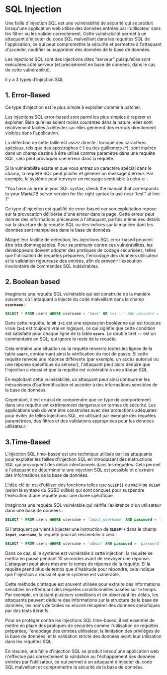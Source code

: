 # SQL Injection

Une faille d'injection SQL est une vulnérabilité de sécurité qui se produit lorsqu'une application web utilise des données entrées par l'utilisateur sans les filtrer ou les valider correctement. Cette vulnérabilité permet à un attaquant d'injecter du code SQL malveillant dans les requêtes SQL de l'application, ce qui peut compromettre la sécurité et permettre à l'attaquant d'accéder, modifier ou supprimer des données de la base de données.

Les injections SQL sont des injections dites “serveur” puisqu’elles sont exécutées côté serveur (et précisément en base de données, dans le cas de cette vulnérabilité).

il y a 3 types d’injection SQL

## 1. Error-Based

Ce type d’injection est le plus simple à exploiter comme à patcher.

Les injections SQL error-based sont parmi les plus simples à repérer et exploiter. Bien qu'elles soient moins courantes dans la nature, elles sont relativement faciles à détecter car elles génèrent des erreurs directement visibles dans l'application.

La détection de cette faille est assez directe : lorsque des caractères spéciaux, tels que des apostrophes (**`'`**) ou des guillemets (**`"`**), sont insérés dans un champ destiné à être utilisé comme paramètre dans une requête SQL, cela peut provoquer une erreur dans la requête.

Si la vulnérabilité existe et que vous entrez un caractère spécial dans le champ, la requête SQL peut planter et générer un message d'erreur. Par exemple, le système peut renvoyer un message semblable à celui-ci :

"You have an error in your SQL syntax; check the manual that corresponds to your MariaDB server version for the right syntax to use near 'test'' at line 1"

Ce type d'injection est qualifié de error-based car son exploitation repose sur la provocation délibérée d'une erreur dans la page. Cette erreur peut donner des informations précieuses à l'attaquant, parfois même des détails sur la structure de la requête SQL ou des indices sur la manière dont les données sont manipulées dans la base de données.

Malgré leur facilité de détection, les injections SQL error-based peuvent être très dommageables. Pour se prémunir contre ces vulnérabilités, les développeurs doivent adopter des pratiques de codage sécurisées, telles que l'utilisation de requêtes préparées, l'encodage des données utilisateur et la validation rigoureuse des entrées, afin de prévenir l'exécution involontaire de commandes SQL indésirables.

## 2. **Boolean based**

Imaginons une requête SQL vulnérable qui est construite de la manière suivante, où l'attaquant a injecté du code malveillant dans le champ **`username`** :

```sql
SELECT * FROM users WHERE username = 'hack' OR 1=1 --' AND password = '...'
```

Dans cette requête, le **`OR 1=1`** est une expression booléenne qui est toujours vraie (**`1=1`** est toujours vrai en logique), ce qui signifie que cette condition est satisfaite pour chaque ligne de la table **`users`**. Le double tiret **`--`** est un commentaire en SQL, qui ignore le reste de la requête.

Cela entraîne une situation où la requête renverra toutes les lignes de la table **`users`**, contournant ainsi la vérification du mot de passe. Si cette requête renvoie une réponse différente (par exemple, un accès autorisé ou une réponse spécifique du serveur), l'attaquant peut alors déduire que l'injection a réussi et que la requête est vulnérable à une attaque SQL.

En exploitant cette vulnérabilité, un attaquant peut ainsi contourner les mécanismes d'authentification et accéder à des informations sensibles de la base de données.

Cependant, il est crucial de comprendre que ce type de comportement dans une requête est extrêmement dangereux en termes de sécurité. Les applications web doivent être construites avec des protections adéquates pour éviter de telles injections SQL, en utilisant par exemple des requêtes paramétrées, des filtres et des validations appropriées pour les données utilisateur.

## 3.Time-Based

L'injection SQL time-based est une technique utilisée par les attaquants pour exploiter les failles d'injection SQL en introduisant des instructions SQL qui provoquent des délais intentionnels dans les requêtes. Cela permet à l'attaquant de déterminer si une injection SQL est possible et d'extraire des informations de la base de données.

L'idée clé ici est d'utiliser des fonctions telles que **`SLEEP()`** ou **`WAITFOR DELAY`** (selon la syntaxe du SGBD utilisé) qui sont conçues pour suspendre l'exécution d'une requête pour une durée spécifique.

Imaginons une requête SQL vulnérable qui vérifie l'existence d'un utilisateur dans une base de données :

```sql
SELECT * FROM users WHERE username = 'input_username' AND password = 'input_password'
```

Si l'attaquant parvient à injecter une instruction de **`SLEEP()`** dans le champ **`input_username`**, la requête pourrait ressembler à ceci :

```sql
SELECT * FROM users WHERE username = 'admin' AND password = 'password' OR SLEEP(10) --'
```

Dans ce cas, si le système est vulnérable à cette injection, la requête se mettra en pause pendant 10 secondes avant de renvoyer une réponse. L'attaquant peut alors mesurer le temps de réponse de la requête. Si la requête prend plus de temps que d'habitude pour répondre, cela indique que l'injection a réussi et que le système est vulnérable.

Cette méthode d'attaque est souvent utilisée pour extraire des informations sensibles en effectuant des requêtes conditionnelles basées sur le temps. Par exemple, en testant plusieurs conditions et en observant les délais, les attaquants peuvent déduire des informations sur la structure de la base de données, les noms de tables ou encore récupérer des données spécifiques par des tests itératifs.

Pour se protéger contre les injections SQL time-based, il est essentiel de mettre en place des pratiques de sécurités comme l'utilisation de requêtes préparées, l'encodage des entrées utilisateur, la limitation des privilèges de la base de données, et la validation stricte des données avant leur utilisation dans les requêtes SQL.

En résumé, une faille d'injection SQL se produit lorsqu'une application web n'effectue pas correctement la validation ou l'échappement des données entrées par l'utilisateur, ce qui permet à un attaquant d'injecter du code SQL malveillant et compromettre la sécurité de la base de données.
